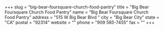 +++
slug = "big-bear-foursquare-church-food-pantry"
title = "Big Bear Foursquare Church Food Pantry"
name = "Big Bear Foursquare Church Food Pantry"
address = "515 W Big Bear Blvd "
city = "Big Bear City"
state = "CA"
postal = "92314"
website = ""
phone = "909 585-7455"
fax = ""
+++
